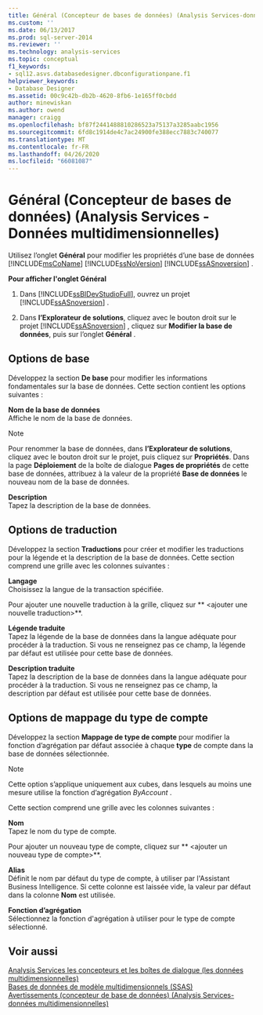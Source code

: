```yaml
---
title: Général (Concepteur de bases de données) (Analysis Services-données multidimensionnelles) | Microsoft Docs
ms.custom: ''
ms.date: 06/13/2017
ms.prod: sql-server-2014
ms.reviewer: ''
ms.technology: analysis-services
ms.topic: conceptual
f1_keywords:
- sql12.asvs.databasedesigner.dbconfigurationpane.f1
helpviewer_keywords:
- Database Designer
ms.assetid: 00c9c42b-db2b-4620-8fb6-1e165ff0cbdd
author: minewiskan
ms.author: owend
manager: craigg
ms.openlocfilehash: bf87f2441488810286523a75137a3285aabc1956
ms.sourcegitcommit: 6fd8c1914de4c7ac24900fe388ecc7883c740077
ms.translationtype: MT
ms.contentlocale: fr-FR
ms.lasthandoff: 04/26/2020
ms.locfileid: "66081087"
---
```

# <a name="general-database-designer-analysis-services---multidimensional-data"></a>Général (Concepteur de bases de données) (Analysis Services - Données multidimensionnelles)
  Utilisez l’onglet **Général** pour modifier les propriétés d’une base de données [!INCLUDE[msCoName](../includes/msconame-md.md)] [!INCLUDE[ssNoVersion](../includes/ssnoversion-md.md)] [!INCLUDE[ssASnoversion](../includes/ssasnoversion-md.md)] .  
  
 **Pour afficher l'onglet Général**  
  
1.  Dans [!INCLUDE[ssBIDevStudioFull](../includes/ssbidevstudiofull-md.md)], ouvrez un projet [!INCLUDE[ssASnoversion](../includes/ssasnoversion-md.md)] .  
  
2.  Dans **l’Explorateur de solutions**, cliquez avec le bouton droit sur le projet [!INCLUDE[ssASnoversion](../includes/ssasnoversion-md.md)] , cliquez sur **Modifier la base de données**, puis sur l’onglet **Général** .  
  
## <a name="basic-options"></a>Options de base  
 Développez la section **De base** pour modifier les informations fondamentales sur la base de données. Cette section contient les options suivantes :  
  
 **Nom de la base de données**  
 Affiche le nom de la base de données.  
  
> [!NOTE]  
>  Pour renommer la base de données, dans **l’Explorateur de solutions**, cliquez avec le bouton droit sur le projet, puis cliquez sur **Propriétés**. Dans la page **Déploiement** de la boîte de dialogue **Pages de propriétés** de cette base de données, attribuez à la valeur de la propriété **Base de données** le nouveau nom de la base de données.  
  
 **Description**  
 Tapez la description de la base de données.  
  
## <a name="translations-options"></a>Options de traduction  
 Développez la section **Traductions** pour créer et modifier les traductions pour la légende et la description de la base de données. Cette section comprend une grille avec les colonnes suivantes :  
  
 **Langage**  
 Choisissez la langue de la transaction spécifiée.  
  
 Pour ajouter une nouvelle traduction à la grille, cliquez sur ** \<ajouter une nouvelle traduction>**.  
  
 **Légende traduite**  
 Tapez la légende de la base de données dans la langue adéquate pour procéder à la traduction. Si vous ne renseignez pas ce champ, la légende par défaut est utilisée pour cette base de données.  
  
 **Description traduite**  
 Tapez la description de la base de données dans la langue adéquate pour procéder à la traduction. Si vous ne renseignez pas ce champ, la description par défaut est utilisée pour cette base de données.  
  
## <a name="account-type-mapping-options"></a>Options de mappage du type de compte  
 Développez la section **Mappage de type de compte** pour modifier la fonction d’agrégation par défaut associée à chaque **type** de compte dans la base de données sélectionnée.  
  
> [!NOTE]  
>  Cette option s’applique uniquement aux cubes, dans lesquels au moins une mesure utilise la fonction d’agrégation *ByAccount* .  
  
 Cette section comprend une grille avec les colonnes suivantes :  
  
 **Nom**  
 Tapez le nom du type de compte.  
  
 Pour ajouter un nouveau type de compte, cliquez sur ** \<ajouter un nouveau type de compte>**.  
  
 **Alias**  
 Définit le nom par défaut du type de compte, à utiliser par l'Assistant Business Intelligence. Si cette colonne est laissée vide, la valeur par défaut dans la colonne **Nom** est utilisée.  
  
 **Fonction d’agrégation**  
 Sélectionnez la fonction d'agrégation à utiliser pour le type de compte sélectionné.  
  
## <a name="see-also"></a>Voir aussi  
 [Analysis Services les concepteurs et les boîtes de dialogue &#40;les données multidimensionnelles&#41;](analysis-services-designers-and-dialog-boxes-multidimensional-data.md)   
 [Bases de données de modèle multidimensionnels &#40;SSAS&#41;](multidimensional-models/multidimensional-model-databases-ssas.md)   
 [Avertissements &#40;concepteur de base de données&#41; &#40;Analysis Services-données multidimensionnelles&#41;](warnings-database-designer-analysis-services-multidimensional-data.md)  
  
  
